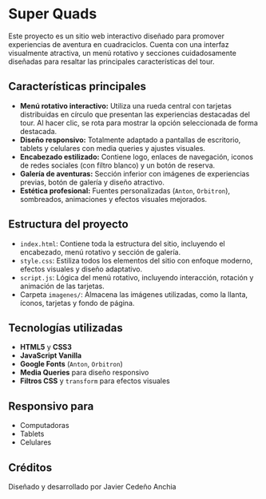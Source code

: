 # Super Quads 

Este proyecto es un sitio web interactivo diseñado para promover experiencias de aventura en cuadraciclos. Cuenta con una interfaz visualmente atractiva, un menú rotativo y secciones cuidadosamente diseñadas para resaltar las principales características del tour.

## Características principales

- **Menú rotativo interactivo:** Utiliza una rueda central con tarjetas distribuidas en círculo que presentan las experiencias destacadas del tour. Al hacer clic, se rota para mostrar la opción seleccionada de forma destacada.
- **Diseño responsivo:** Totalmente adaptado a pantallas de escritorio, tablets y celulares con media queries y ajustes visuales.
- **Encabezado estilizado:** Contiene logo, enlaces de navegación, iconos de redes sociales (con filtro blanco) y un botón de reserva.
- **Galería de aventuras:** Sección inferior con imágenes de experiencias previas, botón de galería y diseño atractivo.
- **Estética profesional:** Fuentes personalizadas (`Anton`, `Orbitron`), sombreados, animaciones y efectos visuales mejorados.

## Estructura del proyecto

- `index.html`: Contiene toda la estructura del sitio, incluyendo el encabezado, menú rotativo y sección de galería.
- `style.css`: Estiliza todos los elementos del sitio con enfoque moderno, efectos visuales y diseño adaptativo.
- `script.js`: Lógica del menú rotativo, incluyendo interacción, rotación y animación de las tarjetas.
- Carpeta `imagenes/`: Almacena las imágenes utilizadas, como la llanta, íconos, tarjetas y fondo de página.

## Tecnologías utilizadas

- **HTML5** y **CSS3**
- **JavaScript Vanilla**
- **Google Fonts** (`Anton`, `Orbitron`)
- **Media Queries** para diseño responsivo
- **Filtros CSS** y `transform` para efectos visuales

## Responsivo para

- Computadoras 
- Tablets 
- Celulares


## Créditos

Diseñado y desarrollado por Javier Cedeño Anchia 


